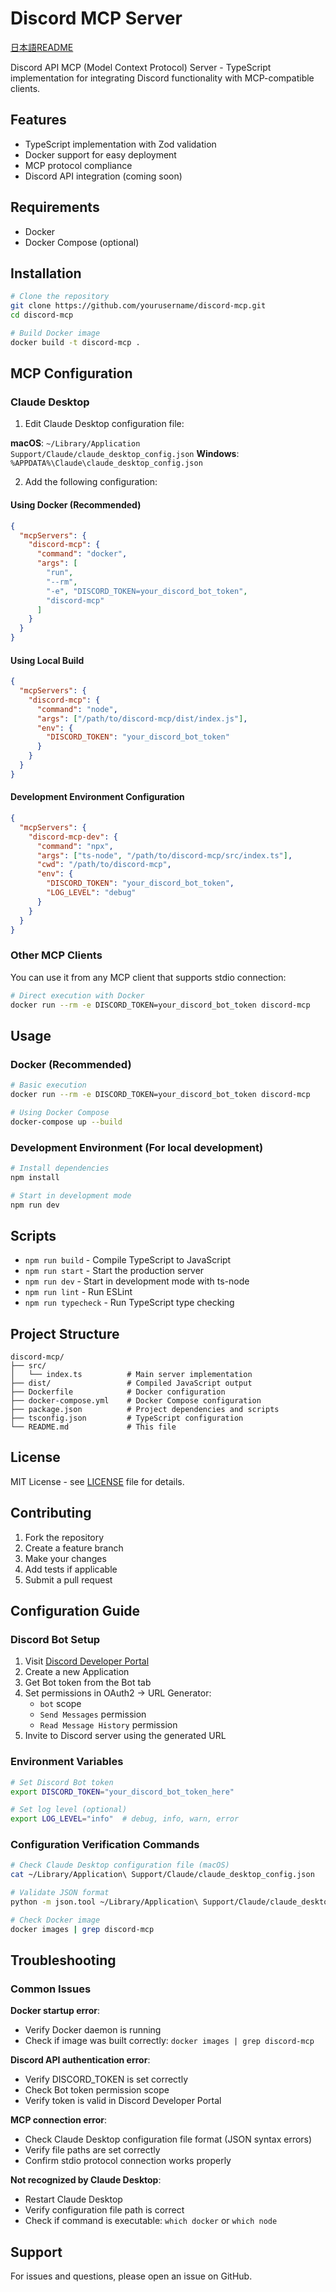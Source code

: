 # Discord MCP Server

[日本語README](README.md)

Discord API MCP (Model Context Protocol) Server - TypeScript implementation for integrating Discord functionality with MCP-compatible clients.

## Features

- TypeScript implementation with Zod validation
- Docker support for easy deployment
- MCP protocol compliance
- Discord API integration (coming soon)

## Requirements

- Docker
- Docker Compose (optional)

## Installation

```bash
# Clone the repository
git clone https://github.com/yourusername/discord-mcp.git
cd discord-mcp

# Build Docker image
docker build -t discord-mcp .
```

## MCP Configuration

### Claude Desktop

1. Edit Claude Desktop configuration file:

**macOS**: `~/Library/Application Support/Claude/claude_desktop_config.json`
**Windows**: `%APPDATA%\Claude\claude_desktop_config.json`

2. Add the following configuration:

#### Using Docker (Recommended)

```json
{
  "mcpServers": {
    "discord-mcp": {
      "command": "docker",
      "args": [
        "run", 
        "--rm", 
        "-e", "DISCORD_TOKEN=your_discord_bot_token",
        "discord-mcp"
      ]
    }
  }
}
```

#### Using Local Build

```json
{
  "mcpServers": {
    "discord-mcp": {
      "command": "node",
      "args": ["/path/to/discord-mcp/dist/index.js"],
      "env": {
        "DISCORD_TOKEN": "your_discord_bot_token"
      }
    }
  }
}
```

#### Development Environment Configuration

```json
{
  "mcpServers": {
    "discord-mcp-dev": {
      "command": "npx",
      "args": ["ts-node", "/path/to/discord-mcp/src/index.ts"],
      "cwd": "/path/to/discord-mcp",
      "env": {
        "DISCORD_TOKEN": "your_discord_bot_token",
        "LOG_LEVEL": "debug"
      }
    }
  }
}
```

### Other MCP Clients

You can use it from any MCP client that supports stdio connection:

```bash
# Direct execution with Docker
docker run --rm -e DISCORD_TOKEN=your_discord_bot_token discord-mcp
```

## Usage

### Docker (Recommended)

```bash
# Basic execution
docker run --rm -e DISCORD_TOKEN=your_discord_bot_token discord-mcp

# Using Docker Compose
docker-compose up --build
```

### Development Environment (For local development)

```bash
# Install dependencies
npm install

# Start in development mode
npm run dev
```

## Scripts

- `npm run build` - Compile TypeScript to JavaScript
- `npm run start` - Start the production server
- `npm run dev` - Start in development mode with ts-node
- `npm run lint` - Run ESLint
- `npm run typecheck` - Run TypeScript type checking

## Project Structure

```
discord-mcp/
├── src/
│   └── index.ts          # Main server implementation
├── dist/                 # Compiled JavaScript output
├── Dockerfile            # Docker configuration
├── docker-compose.yml    # Docker Compose configuration
├── package.json          # Project dependencies and scripts
├── tsconfig.json         # TypeScript configuration
└── README.md             # This file
```

## License

MIT License - see [LICENSE](LICENSE) file for details.

## Contributing

1. Fork the repository
2. Create a feature branch
3. Make your changes
4. Add tests if applicable
5. Submit a pull request

## Configuration Guide

### Discord Bot Setup

1. Visit [Discord Developer Portal](https://discord.com/developers/applications)
2. Create a new Application
3. Get Bot token from the Bot tab
4. Set permissions in OAuth2 → URL Generator:
   - `bot` scope
   - `Send Messages` permission
   - `Read Message History` permission
5. Invite to Discord server using the generated URL

### Environment Variables

```bash
# Set Discord Bot token
export DISCORD_TOKEN="your_discord_bot_token_here"

# Set log level (optional)
export LOG_LEVEL="info"  # debug, info, warn, error
```

### Configuration Verification Commands

```bash
# Check Claude Desktop configuration file (macOS)
cat ~/Library/Application\ Support/Claude/claude_desktop_config.json

# Validate JSON format
python -m json.tool ~/Library/Application\ Support/Claude/claude_desktop_config.json

# Check Docker image
docker images | grep discord-mcp
```

## Troubleshooting

### Common Issues

**Docker startup error**: 
- Verify Docker daemon is running
- Check if image was built correctly: `docker images | grep discord-mcp`

**Discord API authentication error**:
- Verify DISCORD_TOKEN is set correctly
- Check Bot token permission scope
- Verify token is valid in Discord Developer Portal

**MCP connection error**:
- Check Claude Desktop configuration file format (JSON syntax errors)
- Verify file paths are set correctly
- Confirm stdio protocol connection works properly

**Not recognized by Claude Desktop**:
- Restart Claude Desktop
- Verify configuration file path is correct
- Check if command is executable: `which docker` or `which node`

## Support

For issues and questions, please open an issue on GitHub.